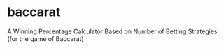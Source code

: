 # baccarat
A Winning Percentage Calculator Based on Number of Betting Strategies (for the game of Baccarat)
